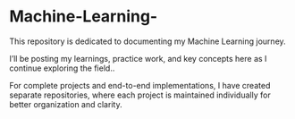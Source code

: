 # Machine-Learning- 
This repository is dedicated to documenting my Machine Learning journey.

I’ll be posting my learnings, practice work, and key concepts here as I continue exploring the field..

For complete projects and end-to-end implementations, I have created separate repositories, where each project is maintained individually for better organization and clarity.
 
